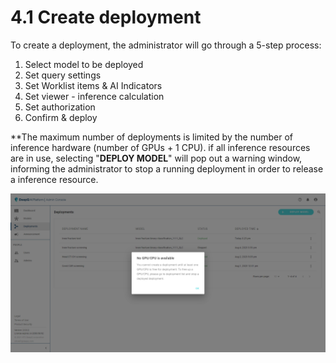# 4.1 Create deployment

To create a deployment, the administrator will go through a 5-step process:

1. Select model to be deployed
2. Set query settings
3. Set Worklist items & AI Indicators
4. Set viewer - inference calculation
5. Set authorization
6. Confirm & deploy

\*\*The maximum number of deployments is limited by the number of inference hardware (number of GPUs + 1 CPU). if all inference resources are in use, selecting "**DEPLOY MODEL**" will pop out a warning window, informing the administrator to stop a running deployment in order to release a inference resource.

![Not enough inference resource notice will pop up if all GPU/CPU are in use](../../.gitbook/assets/Deeploy-adm-2-0-2.png)
